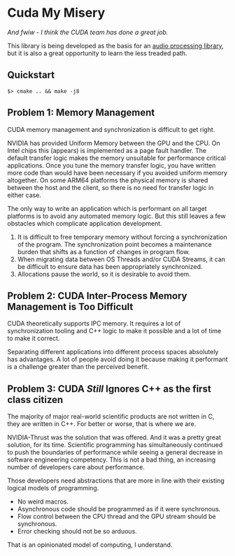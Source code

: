 # Cuda My Misery

*And fwiw - I think the CUDA team has done a great job.*

This library is being developed as the basis for an [audio processing library](https://github.com/cjhanks/cmm-audio),
but it is also a great opportunity to learn the less treaded path.

## Quickstart

```
$> cmake .. && make -j8
```

## Problem 1:  Memory Management

CUDA memory management and synchronization is difficult to get right.

NVIDIA has provided Uniform Memory between the GPU and the CPU.  On Intel chips
this (appears) is implemented as a page fault handler.  The default transfer
logic makes the memory unsuitable for performance critical applications.  Once
you tune the memory transfer logic, you have written more code than would have
been necessary if you avoided uniform memory altogether.  On some ARM64
platforms the physical memory is shared between the host and the client, so
there is no need for transfer logic in either case.

The only way to write an application which is performant on all target platforms
is to avoid any automated memory logic.  But this still leaves a few obstacles
which complicate application development.

1.  It is difficult to free temporary memory without forcing a synchronization
    of the program.  The synchronization point becomes a maintenance burden that
    shifts as a function of changes in program flow.
2.  When migrating data between OS Threads and/or CUDA Streams, it can be
    difficult to ensure data has been appropriately synchronized.
3.  Allocations pause the world, so it is desirable to avoid them.


## Problem 2:  CUDA Inter-Process Memory Management is Too Difficult

CUDA theoretically supports IPC memory.  It requires a lot of synchronization
tooling and C++ logic to make it possible and a lot of time to make it correct.

Separating different applications into different process spaces absolutely has
advantages.  A lot of people avoid doing it because making it performant is a
challenge greater than the perceived benefit.


## Problem 3:  CUDA *Still* Ignores C++ as the first class citizen

The majority of major real-world scientific products are not written in C, they
are written in C++.  For better or worse, that is where we are.

NVIDIA-Thrust was the solution that was offered.  And it was a pretty great
solution, for its time.  Scientific programming has simultaneously continued to
push the boundaries of performance while seeing a general decrease in software
engineering competency.  This is not a bad thing, an increasing number of
developers care about performance.

Those developers need abstractions that are more in line with their existing
logical models of programming.

- No weird macros.
- Asynchronous code should be programmed as if it were synchronous.
- Flow control between the CPU thread and the GPU stream should be synchronous.
- Error checking should not be so arduous.

That is an opinionated model of computing, I understand.
